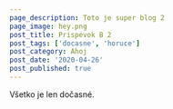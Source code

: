 ```yaml
---
page_description: Toto je super blog 2
page_image: hey.png
post_title: Prispevok B 2
post_tags: ['docasne', 'horuce']
post_category: Ahoj
post_date: '2020-04-26'
post_published: true
---
```


Všetko je len dočasné.